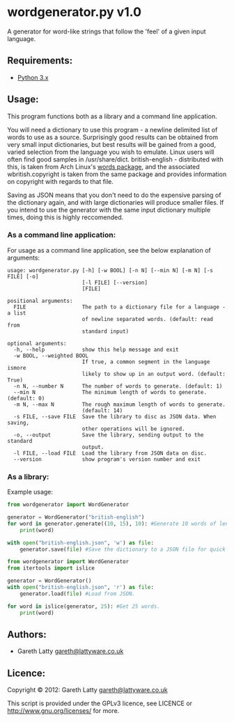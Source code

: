 # wordgenerator.py v1.0

A generator for word-like strings that follow the 'feel' of a given input
language.

## Requirements:

* [Python 3.x](http://www.python.org/)

## Usage:

This program functions both as a library and a command line application.

You will need a dictionary to use this program - a newline delimited list of
words to use as a source. Surprisingly good results can be obtained from very
small input dictionaries, but best results will be gained from a good, varied
selection from the language you wish to emulate. Linux users will often find
good samples in /usr/share/dict. british-english - distributed with this, is
taken from Arch Linux's
[words package](https://www.archlinux.org/packages/community/any/words/), and
the associated wbritish.copyright is taken from the same package and provides
information on copyright with regards to that file.

Saving as JSON means that you don't need to do the expensive parsing of the
dictionary again, and with large dictionaries will produce smaller files. If you
intend to use the generator with the same input dictionary multiple times, doing
this is highly reccomended.

### As a command line application:

For usage as a command line application, see the below explanation of arguments:

```
usage: wordgenerator.py [-h] [-w BOOL] [-n N] [--min N] [-m N] [-s FILE] [-o]
                        [-l FILE] [--version]
                        [FILE]

positional arguments:
  FILE                  The path to a dictionary file for a language - a list
                        of newline separated words. (default: read from
                        standard input)

optional arguments:
  -h, --help            show this help message and exit
  -w BOOL, --weighted BOOL
                        If true, a common segment in the language ismore
                        likely to show up in an output word. (default: True)
  -n N, --number N      The number of words to generate. (default: 1)
  --min N               The minimum length of words to generate. (default: 0)
  -m N, --max N         The rough maximum length of words to generate.
                        (default: 14)
  -s FILE, --save FILE  Save the library to disc as JSON data. When saving,
                        other operations will be ignored.
  -o, --output          Save the library, sending output to the standard
                        output.
  -l FILE, --load FILE  Load the library from JSON data on disc.
  --version             show program's version number and exit
```

### As a library:

Example usage:

```python
from wordgenerator import WordGenerator

generator = WordGenerator("british-english")
for word in generator.generate((10, 15), 10): #Generate 10 words of length 10-15.
	print(word)

with open("british-english.json", 'w') as file:
	generator.save(file) #Save the dictionary to a JSON file for quick usage later.
```

```python
from wordgenerator import WordGenerator
from itertools import islice

generator = WordGenerator()
with open("british-english.json", 'r') as file:
	generator.load(file) #Load from JSON.

for word in islice(generator, 25): #Get 25 words.
	print(word)
```

## Authors:

* Gareth Latty <gareth@lattyware.co.uk>

## Licence:

Copyright © 2012: Gareth Latty <gareth@lattyware.co.uk>

This script is provided under the GPLv3 licence, see LICENCE  or
http://www.gnu.org/licenses/ for more.